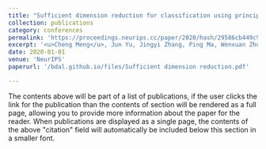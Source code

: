 ```yaml
---
title: "Sufficient dimension reduction for classification using principal optimal transport direction"
collection: publications
category: conferences
permalink: 'https://proceedings.neurips.cc/paper/2020/hash/29586cb449c90e249f1f09a0a4ee245a-Abstract.html'
excerpt: '<u>Cheng Meng</u>, Jun Yu, Jingyi Zhang, Ping Ma, Wenxuan Zhong'
date: 2020-01-01
venue: 'NeurIPS'
paperurl: '/bdal.github.io/files/Sufficient dimension reduction.pdf'

---
```


The contents above will be part of a list of publications, if the user clicks the link for the publication than the contents of section will be rendered as a full page, allowing you to provide more information about the paper for the reader. When publications are displayed as a single page, the contents of the above "citation" field will automatically be included below this section in a smaller font.